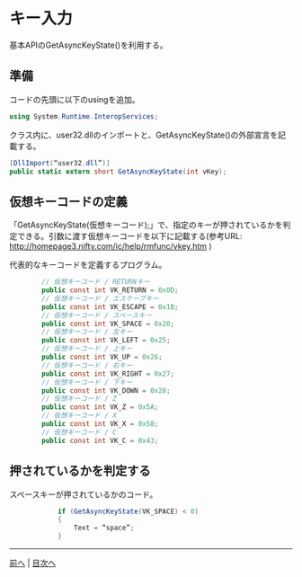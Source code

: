 # キー入力
基本APIのGetAsyncKeyState()を利用する。

## 準備
コードの先頭に以下のusingを追加。

```cs
using System.Runtime.InteropServices;
```

クラス内に、user32.dllのインポートと、GetAsyncKeyState()の外部宣言を記載する。

```cs
[DllImport(“user32.dll”)]
public static extern short GetAsyncKeyState(int vKey);
```

## 仮想キーコードの定義
「GetAsyncKeyState(仮想キーコード);」で、指定のキーが押されているかを判定できる。引数に渡す仮想キーコードを以下に記載する(参考URL: http://homepage3.nifty.com/ic/help/rmfunc/vkey.htm )

代表的なキーコードを定義するプログラム。

```cs
        // 仮想キーコード / RETURNキー
        public const int VK_RETURN = 0x0D;
        // 仮想キーコード / エスケープキー
        public const int VK_ESCAPE = 0x1B;
        // 仮想キーコード / スペースキー
        public const int VK_SPACE = 0x20;
        // 仮想キーコード / 左キー
        public const int VK_LEFT = 0x25;
        // 仮想キーコード / 上キー
        public const int VK_UP = 0x26;
        // 仮想キーコード / 右キー
        public const int VK_RIGHT = 0x27;
        // 仮想キーコード / 下キー
        public const int VK_DOWN = 0x28;
        // 仮想キーコード / Z
        public const int VK_Z = 0x5A;
        // 仮想キーコード / X
        public const int VK_X = 0x58;
        // 仮想キーコード / C
        public const int VK_C = 0x43;
```

## 押されているかを判定する
スペースキーが押されているかのコード。

```cs
            if (GetAsyncKeyState(VK_SPACE) < 0)
            {
                Text = “space”;
            }
```

---

[前へ](16.md) | [目次へ](README.md#%E7%9B%AE%E6%AC%A1)
